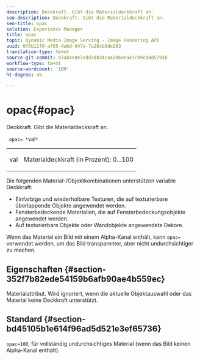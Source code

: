 ```yaml
---
description: Deckkraft. Gibt die Materialdeckkraft an.
seo-description: Deckkraft. Gibt die Materialdeckkraft an.
seo-title: opac
solution: Experience Manager
title: opac
topic: Dynamic Media Image Serving - Image Rendering API
uuid: 0f5b11f0-af65-4abd-947e-7a28cb8de263
translation-type: tm+mt
source-git-commit: 97a84e8e7edd3d834ca42069eae7c09c00d57938
workflow-type: tm+mt
source-wordcount: '109'
ht-degree: 4%

---
```



# opac{#opac}

Deckkraft. Gibt die Materialdeckkraft an.

` opac= *`val`*`

<table id="simpletable_6AB8CD75F526469FBC9FEAE049792EF2"> 
 <tr class="strow"> 
  <td class="stentry"> <p> <span class="varname"> val  </span> </p> </td> 
  <td class="stentry"> <p>Materialdeckkraft (in Prozent); 0...100 </p> </td> 
 </tr> 
</table>

Die folgenden Material-/Objektkombinationen unterstützen variable Deckkraft:

* Einfarbige und wiederholbare Texturen, die auf texturierbare überlappende Objekte angewendet werden.
* Fensterbedeckende Materialien, die auf Fensterbedeckungsobjekte angewendet werden.
* Auf texturierbare Objekte oder Wandobjekte angewendete Dekore.

Wenn das Material ein Bild mit einem Alpha-Kanal enthält, kann `opac=` verwendet werden, um das Bild transparenter, aber nicht undurchsichtiger zu machen.

## Eigenschaften {#section-352f7b82ede54159b6afb90ae4b559ec}

Materialattribut. Wird ignoriert, wenn die aktuelle Objektauswahl oder das Material keine Deckkraft unterstützt.

## Standard {#section-bd45105b1e614f96ad5d521e3ef65736}

`opac=100`, für vollständig undurchsichtiges Material (wenn das Bild keinen Alpha-Kanal enthält).
